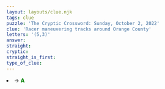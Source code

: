 ```yaml
---
layout: layouts/clue.njk
tags: clue
puzzle: 'The Cryptic Crossword: Sunday, October 2, 2022'
clue: 'Racer maneuvering tracks around Orange County'
letters: '(5,3)'
answer:
straight:
cryptic:
straight_is_first:
type_of_clue:
---
```

<li><i></i>→ <span style="color:green"><b> A</b></span></li>